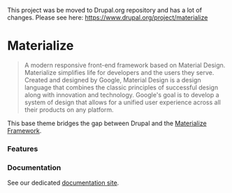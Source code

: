 <!-- @file Project Page -->

This project was be moved to Drupal.org repository and has a lot of changes.
Please see here: https://www.drupal.org/project/materialize

# Materialize

> A modern responsive front-end framework based on Material Design. Materialize 
> simplifies life for developers and the users they serve.
> Created and designed by Google, Material Design is a design language that 
> combines the classic principles of successful design along with innovation 
> and technology. Google's goal is to develop a system of design that allows 
> for a unified user experience across all their products on any platform.

This base theme bridges the gap between Drupal and the [Materialize Framework](http://materializecss.com/).

### Features

### Documentation
See our dedicated [documentation site](http://drupal-materialize.org).

[Materialize Framework]: http://materializecss.com/
